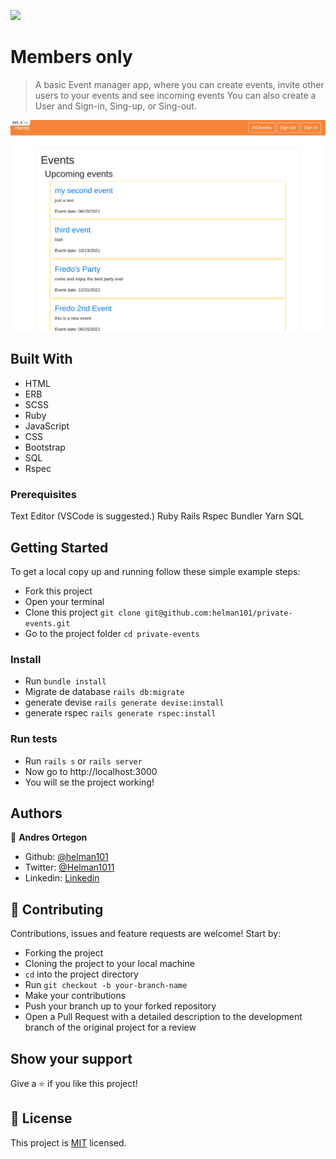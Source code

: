![](https://img.shields.io/badge/Microverse-blueviolet)

# Members only

> A basic Event manager app, where you can create events, invite other users to your events and see incoming events 
> You can also create a User and Sign-in, Sing-up, or Sing-out.

![screenshot](./events_screenshot.png)


## Built With

- HTML
- ERB
- SCSS
- Ruby
- JavaScript
- CSS
- Bootstrap
- SQL
- Rspec


### Prerequisites

  Text Editor (VSCode is suggested.)
  Ruby
  Rails
  Rspec
  Bundler
  Yarn
  SQL

## Getting Started

To get a local copy up and running follow these simple example steps:
- Fork this project
- Open your terminal
- Clone this project `git clone git@github.com:helman101/private-events.git`
- Go to the project folder `cd private-events`

### Install

- Run `bundle install`
- Migrate de database `rails db:migrate`
- generate devise `rails generate devise:install`
- generate rspec `rails generate rspec:install`


### Run tests

- Run `rails s`  or  `rails server`
- Now go to  http://localhost:3000
- You will se the project working! 


## Authors

👤 **Andres Ortegon**

- Github: [@helman101](https://github.com/helman101)
- Twitter: [@Helman1011](https://twitter.com/Helman1011)
- Linkedin: [Linkedin](https://www.linkedin.com/in/helman101/)

## 🤝 Contributing

Contributions, issues and feature requests are welcome! Start by:

- Forking the project
- Cloning the project to your local machine
- `cd` into the project directory
- Run `git checkout -b your-branch-name`
- Make your contributions
- Push your branch up to your forked repository
- Open a Pull Request with a detailed description to the development branch of the original project for a review

## Show your support

Give a ⭐️ if you like this project!

## 📝 License

This project is [MIT](LICENSE) licensed.
